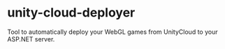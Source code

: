 # unity-cloud-deployer
Tool to automatically deploy your WebGL games from UnityCloud to your ASP.NET server.
